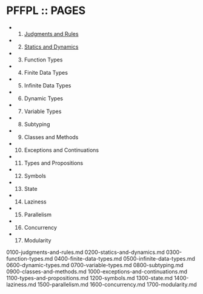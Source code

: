# PFFPL :: PAGES

- 01. [Judgments and Rules](./01-judgments-and-rules/0100-judgments-and-rules.md)
- 02. [Statics and Dynamics](./02-statics-and-dynamics/0200-statics-and-dynamics.md)
- 03. Function Types
- 04. Finite Data Types
- 05. Infinite Data Types
- 06. Dynamic Types
- 07. Variable Types
- 08. Subtyping
- 09. Classes and Methods
- 10. Exceptions and Continuations
- 11. Types and Propositions
- 12. Symbols
- 13. State
- 14. Laziness
- 15. Parallelism
- 16. Concurrency
- 17. Modularity

0100-judgments-and-rules.md
0200-statics-and-dynamics.md
0300-function-types.md
0400-finite-data-types.md
0500-infinite-data-types.md
0600-dynamic-types.md
0700-variable-types.md
0800-subtyping.md
0900-classes-and-methods.md
1000-exceptions-and-continuations.md
1100-types-and-propositions.md
1200-symbols.md
1300-state.md
1400-laziness.md
1500-parallelism.md
1600-concurrency.md
1700-modularity.md
